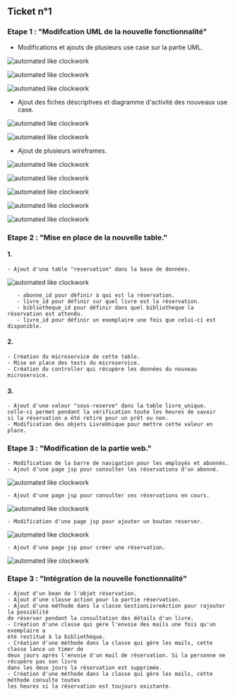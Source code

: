 ##  Ticket n°1
          
          
### Etape 1 : "Modifcation UML de la nouvelle fonctionnalité"

   - Modifications et ajouts de plusieurs use case sur la partie UML.
   
   ![automated like clockwork](image/uml_1.png)
           
   ![automated like clockwork](image/uml_2.png)
           
   ![automated like clockwork](image/uml_3.png)
   - Ajout des fiches déscriptives et diagramme d'activité des nouveaux use case.
    
   ![automated like clockwork](image/uml_4.png)
               
   ![automated like clockwork](image/uml_5.png)
    
   - Ajout de plusieurs wireframes.
    
   ![automated like clockwork](image/wireframe_1.png)
       
   ![automated like clockwork](image/wireframe_2.png)
       
   ![automated like clockwork](image/wireframe_3.png)
       
   ![automated like clockwork](image/wireframe_4.png)
       
   ![automated like clockwork](image/wireframe_5.png)
    
### Etape 2 : "Mise en place de la nouvelle table."

#### 1.
    - Ajout d'une table "reservation" dans la base de données.
    
   ![automated like clockwork](image/table.png)
   
       - abonne_id pour définir à qui est la réservation.
       - livre_id pour définir sur quel livre est la réservation.
       - bibliotheque_id pour définir dans quel bibliotheque la réservation est attendu.
       - livre_id pour définir un exemplaire une fois que celui-ci est disponible.
   
 #### 2.
 
    - Création du microservice de cette table.   
    - Mise en place des tests du microservice.
    - Création du controller qui récupère les données du nouveau microservice.
    
 #### 3.
 
    - Ajout d'une valeur "sous-reserve" dans la table livre_unique.
    celle-ci permet pendant la vérification toute les heures de savoir
    si la réservation a été retiré pour un prêt ou non.
    - Modification des objets LivreUnique pour mettre cette valeur en place.
    
 ### Etape 3 : "Modification de la partie web."
 
    - Modification de la barre de navigation pour les employés et abonnés.
    - Ajout d'une page jsp pour consulter les réservations d'un abonné.
    
   ![automated like clockwork](image/image_resa_employe.png)
   
    - Ajout d'une page jsp pour consulter ses réservations en cours.
    
   ![automated like clockwork](image/image_resa_abonne.png)
       
       
    - Modification d'une page jsp pour ajouter un bouton reserver.
    
   ![automated like clockwork](image/image_detail_livre.png)
   
    
    - Ajout d'une page jsp pour créer une réservation.
    
   ![automated like clockwork](image/image_edit_resa.png)
   
 ### Etape 3 : "Intégration de la nouvelle fonctionnalité"

    - Ajout d'un bean de l'objet réservation.
    - Ajout d'une classe action pour la partie réservation.
    - Ajout d'une méthode dans la classe GestionLivreAction pour rajouter la possiblité
    de réserver pendant la consultation des détails d'un livre.
    - Création d'une classe qui gère l'envoie des mails une fois qu'un exemplaire a 
    été restitué à la bibliothèque.
    - Création d'une méthode dans la classe qui gère les mails, cette classe lance un timer de
    deux jours après l'envoie d'un mail de réservation. Si la personne ne récupére pas son livre 
    dans les deux jours la réservation est supprimée.
    - Création d'une méthode dans la classe qui gère les mails, cette méthode consulte toutes
    les heures si la réservation est toujours existante.